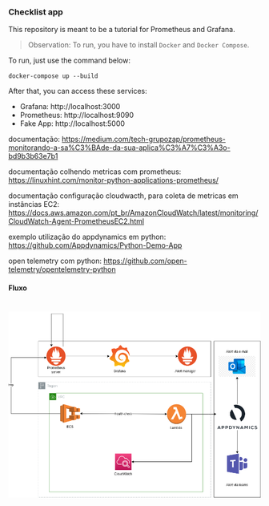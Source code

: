 ### Checklist app

This repository is meant to be a tutorial for Prometheus and Grafana.

> Observation: To run, you have to install `Docker` and `Docker Compose`.

To run, just use the command below:
```
docker-compose up --build
```

After that, you can access these services:
- Grafana: http://localhost:3000
- Prometheus: http://localhost:9090
- Fake App: http://localhost:5000

documentação: https://medium.com/tech-grupozap/prometheus-monitorando-a-sa%C3%BAde-da-sua-aplica%C3%A7%C3%A3o-bd9b3b63e7b1

documentação colhendo metricas com prometheus: https://linuxhint.com/monitor-python-applications-prometheus/

documentação configuração cloudwacth, para coleta de metricas em instâncias EC2: https://docs.aws.amazon.com/pt_br/AmazonCloudWatch/latest/monitoring/CloudWatch-Agent-PrometheusEC2.html

exemplo utilização do appdynamics em python: https://github.com/Appdynamics/Python-Demo-App

open telemetry com python: https://github.com/open-telemetry/opentelemetry-python

#### Fluxo
<h1 align="center">
  <img src="https://github.com/MateusMaceedo/Prometheus-Grafana-Observability/blob/main/img/fluxo%20check%20list.png?raw=true">
</h1>
